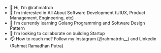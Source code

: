 - 👋 Hi, I’m @rahmatrdn
- 👀 I’m interested in All About Software Development (UIUX, Product Management, Engineering, etc)
- 🌱 I’m currently learning Golang Programming and Software Design Pattern
- 💞️ I’m looking to collaborate on building Startup
- 📫 How to reach me? Follow my Instagram (@rahmatrdn__) and Linkedin (Rahmat Ramadhan Putra)

<!---
rahmatrdn/rahmatrdn is a ✨ special ✨ repository because its `README.md` (this file) appears on your GitHub profile.
You can click the Preview link to take a look at your changes.
--->
